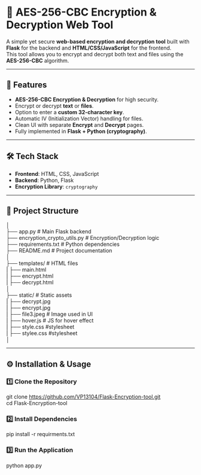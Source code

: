 # 🔐 AES-256-CBC Encryption & Decryption Web Tool

A simple yet secure **web-based encryption and decryption tool** built with **Flask** for the backend and **HTML/CSS/JavaScript** for the frontend.  
This tool allows you to encrypt and decrypt both text and files using the **AES-256-CBC** algorithm.

---

## 📌 Features
- **AES-256-CBC Encryption & Decryption** for high security.
- Encrypt or decrypt **text** or **files**.
- Option to enter a **custom 32-character key**.
- Automatic IV (Initialization Vector) handling for files.
- Clean UI with separate **Encrypt** and **Decrypt** pages.
- Fully implemented in **Flask + Python (cryptography)**.

---

## 🛠 Tech Stack
- **Frontend**: HTML, CSS, JavaScript
- **Backend**: Python, Flask
- **Encryption Library**: `cryptography`

---

## 📂 Project Structure
│<br>
├── app.py # Main Flask backend<br>
├── encryption_crypto_utils.py # Encryption/Decryption logic<br>
├── requirements.txt # Python dependencies<br>
├── README.md # Project documentation<br>
│<br>
├── templates/ # HTML files<br>
| ├── main.html<br>
| ├── encrypt.html<br>
| ├── decrypt.html<br>
│<br>
├── static/ # Static assets<br>
| ├── decrypt.jpg<br>
| ├── encrypt.jpg<br>
| ├── file3.jpeg # Image used in UI<br>
| ├── hover.js # JS for hover effect<br>
| ├── style.css #stylesheet <br>
| ├── stylee.css #stylesheet <br>
│<br>

---


## ⚙️ Installation & Usage

### 1️⃣ Clone the Repository
git clone https://github.com/VP13104/Flask-Encryption-tool.git <br>
cd Flask-Encryption-tool

### 2️⃣ Install Dependencies
pip install -r requirments.txt

### 3️⃣ Run the Application
python app.py
